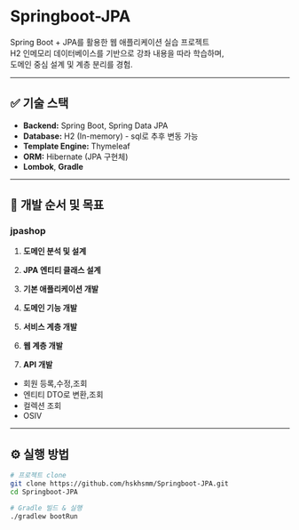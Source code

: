 # Springboot-JPA

Spring Boot + JPA를 활용한 웹 애플리케이션 실습 프로젝트  
H2 인메모리 데이터베이스를 기반으로 강좌 내용을 따라 학습하며,  
도메인 중심 설계 및 계층 분리를 경험.

---

## ✅ 기술 스택

- **Backend:** Spring Boot, Spring Data JPA
- **Database:** H2 (In-memory) - sql로 추후 변동 가능
- **Template Engine:** Thymeleaf
- **ORM:** Hibernate (JPA 구현체)
- **Lombok**, **Gradle**


---

## 🧱 개발 순서 및 목표

### jpashop

1. **도메인 분석 및 설계**


2. **JPA 엔티티 클래스 설계**


3. **기본 애플리케이션 개발**


4. **도메인 기능 개발**


5. **서비스 계층 개발**


6. **웹 계층 개발**


7. **API 개발**
- 회원 등록,수정,조회
- 엔티티 DTO로 변환,조회
- 컬렉션 조회
- OSIV
---


## ⚙️ 실행 방법

```bash
# 프로젝트 clone
git clone https://github.com/hskhsmm/Springboot-JPA.git
cd Springboot-JPA

# Gradle 빌드 & 실행
./gradlew bootRun
